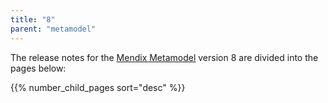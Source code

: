 ```yaml
---
title: "8"
parent: "metamodel"
---
```


The release notes for the [Mendix Metamodel](/apidocs-mxsdk/mxsdk/understanding-the-metamodel) version 8 are divided into the pages below:

{{% number_child_pages sort="desc" %}}

